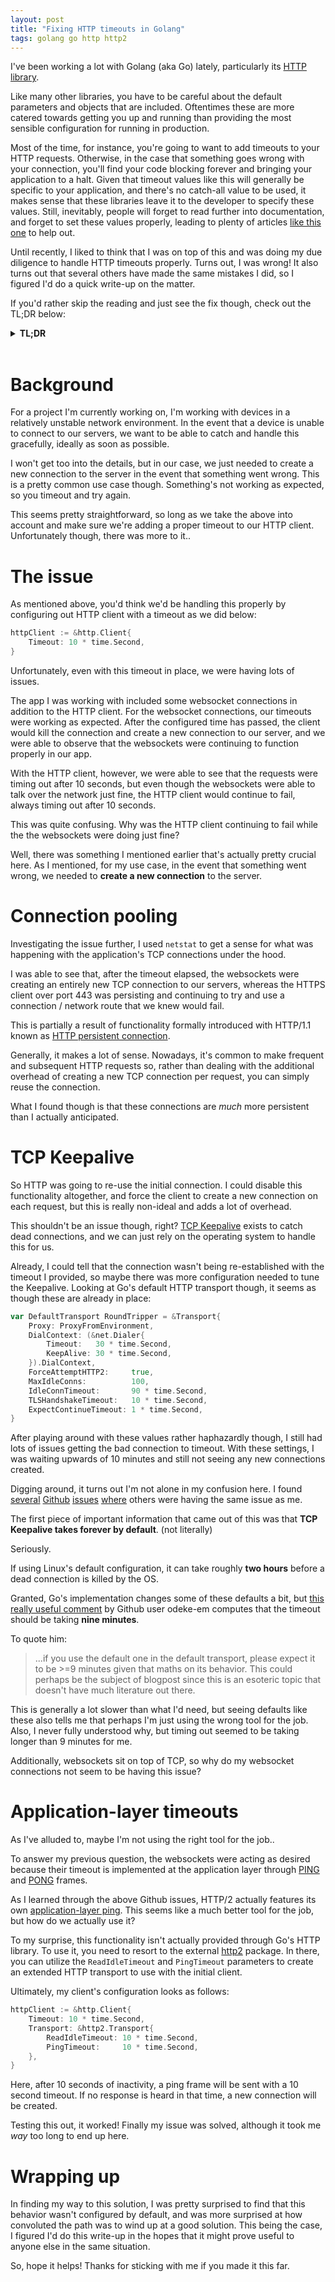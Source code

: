 ```yaml
---
layout: post
title: "Fixing HTTP timeouts in Golang"
tags: golang go http http2
---
```


I've been working a lot with Golang (aka Go) lately, particularly its [HTTP library](https://pkg.go.dev/net/http).

Like many other libraries, you have to be careful about the default parameters and objects that are included. Oftentimes 
these are more catered towards getting you up and running than providing the most sensible configuration for running
in production.

Most of the time, for instance, you're going to want to add timeouts to your HTTP requests. Otherwise, in the case that something
goes wrong with your connection, you'll find your code blocking forever and bringing your application to a halt. Given that timeout
values like this will generally be specific to your application, and there's no catch-all value to be used, it makes sense that
these libraries leave it to the developer to specify these values. Still, inevitably, people will forget to read further into
documentation, and forget to set these values properly, leading to plenty of articles [like this one](https://medium.com/@nate510/don-t-use-go-s-default-http-client-4804cb19f779) to help out.

Until recently, I liked to think that I was on top of this and was doing my due diligence to handle HTTP timeouts properly. Turns out, I was wrong! It also turns out that several others have made the same mistakes I did, so I figured I'd do a quick write-up on the matter.

If you'd rather skip the reading and just see the fix though, check out the TL;DR below:

<details>
<summary><b>TL;DR</b></summary>

<p>
Go's HTTP client doesn't utilize HTTP/2 PING timeouts by default.
<br>
<br>
In order to use it, use the transport from the external <code>http2</code> library as seen below:
</p>

<pre>
<code class="go">
httpClient := &http.Client{
    Timeout: 10 * time.Second,
    Transport: &http2.Transport{
        ReadIdleTimeout: 10 * time.Second,
        PingTimeout:     10 * time.Second,
    },
}
</code>
</pre>

</details>
<br>

# Background
For a project I'm currently working on, I'm working with devices in a relatively unstable network environment. In the event that
a device is unable to connect to our servers, we want to be able to catch and handle this gracefully, ideally as soon as possible.

I won't get too into the details, but in our case, we just needed to create a new connection to the server in the event that something went wrong. This is a pretty common use case though. Something's not working as expected, so you timeout and try again.

This seems pretty straightforward, so long as we take the above into account and make sure we're adding a proper timeout to our HTTP client. Unfortunately though, there was more to it..

# The issue
As mentioned above, you'd think we'd be handling this properly by configuring out HTTP client with a timeout as we did below:

```go
httpClient := &http.Client{
    Timeout: 10 * time.Second,
}
```

Unfortunately, even with this timeout in place, we were having lots of issues.

The app I was working with included some websocket connections in addition to the HTTP client. For the websocket connections, our 
timeouts were working as expected. After the configured time has passed, the client would kill the connection and create a new 
connection to our server, and we were able to observe that the websockets were continuing to function properly in our app.

With the HTTP client, however, we were able to see that the requests were timing out after 10 seconds, but even though the websockets
were able to talk over the network just fine, the HTTP client would continue to fail, always timing out after 10 seconds.

This was quite confusing. Why was the HTTP client continuing to fail while the the websockets were doing just fine?

Well, there was something I mentioned earlier that's actually pretty crucial here. As I mentioned, for my use case, in the event that 
something went wrong, we needed to **create a new connection** to the server.

# Connection pooling
Investigating the issue further, I used `netstat` to get a sense for what was happening with the application's TCP connections under
the hood.

I was able to see that, after the timeout elapsed, the websockets were creating an entirely new TCP connection to our servers, whereas
the HTTPS client over port 443 was persisting and continuing to try and use a connection / network route that we knew would fail.

This is partially a result of functionality formally introduced with HTTP/1.1 known as [HTTP persistent connection](https://en.wikipedia.org/wiki/HTTP_persistent_connection).

Generally, it makes a lot of sense. Nowadays, it's common to make frequent and subsequent HTTP requests so, rather than dealing with the additional overhead of creating a new TCP connection per request, you can simply reuse the connection.

What I found though is that these connections are *much* more persistent than I actually anticipated.

# TCP Keepalive
So HTTP was going to re-use the initial connection. I could disable this functionality altogether, and force the client to create
a new connection on each request, but this is really non-ideal and adds a lot of overhead.

This shouldn't be an issue though, right? [TCP Keepalive](https://tldp.org/HOWTO/TCP-Keepalive-HOWTO/overview.html) exists to catch dead connections, and we can just rely on the operating system to handle this for us.

Already, I could tell that the connection wasn't being re-established with the timeout I provided, so maybe there was more 
configuration needed to tune the Keepalive. Looking at Go's default HTTP transport though, it seems as though these are already in place:
```go
var DefaultTransport RoundTripper = &Transport{
	Proxy: ProxyFromEnvironment,
	DialContext: (&net.Dialer{
		Timeout:   30 * time.Second,
		KeepAlive: 30 * time.Second,
	}).DialContext,
	ForceAttemptHTTP2:     true,
	MaxIdleConns:          100,
	IdleConnTimeout:       90 * time.Second,
	TLSHandshakeTimeout:   10 * time.Second,
	ExpectContinueTimeout: 1 * time.Second,
}
```
After playing around with these values rather haphazardly though, I still had lots of issues getting the bad connection to timeout.
With these settings, I was waiting upwards of 10 minutes and still not seeing any new connections created. 

Digging around, it turns out I'm not alone in my confusion here. I found 
[several](https://github.com/golang/go/issues/40201)
[Github](https://github.com/golang/go/issues/33515)
[issues](https://github.com/golang/go/issues/28012)
[where](https://github.com/golang/go/issues/36026)
others were having the same issue as me.

The first piece of important information that came out of this was that **TCP Keepalive takes forever by default**. (not literally)

Seriously.

If using Linux's default configuration, it can take roughly **two hours** before a dead connection is killed by the OS.

Granted, Go's implementation changes some of these defaults a bit, but [this really useful comment](https://github.com/golang/go/issues/33515#issuecomment-520132069) by Github user odeke-em computes that the timeout should be taking **nine minutes**.

To quote him:
>...if you use the default one in the default transport, please expect it to be >=9 minutes given that maths on its behavior.
This could perhaps be the subject of blogpost since this is an esoteric topic that doesn't have much literature out there.

This is generally a lot slower than what I'd need, but seeing defaults like these also tells me that perhaps I'm just using the wrong tool for the job. Also, I never fully understood why, but timing out seemed to be taking longer than 9 minutes for me. 

Additionally, websockets sit on top of TCP, so why do my websocket connections not seem to be having this issue?

# Application-layer timeouts
As I've alluded to, maybe I'm not using the right tool for the job..

To answer my previous question, the websockets were acting as desired because their timeout is implemented at the application layer 
through [PING](https://datatracker.ietf.org/doc/html/rfc6455#section-5.5.2) and [PONG](https://datatracker.ietf.org/doc/html/rfc6455#section-5.5.3) frames.

As I learned through the above Github issues, HTTP/2 actually features its own [application-layer ping](https://datatracker.ietf.org/doc/html/rfc7540#section-6.7). This seems like a much better tool for the job, but how do we actually use it?

To my surprise, this functionality isn't actually provided through Go's HTTP library. To use it, you need to resort to the external
[http2](https://pkg.go.dev/golang.org/x/net/http2) package. In there, you can utilize the `ReadIdleTimeout` and `PingTimeout`
parameters to create an extended HTTP transport to use with the initial client.

Ultimately, my client's configuration looks as follows:
```go
httpClient := &http.Client{
    Timeout: 10 * time.Second,
    Transport: &http2.Transport{
        ReadIdleTimeout: 10 * time.Second,
        PingTimeout:     10 * time.Second,
    },
}
```
Here, after 10 seconds of inactivity, a ping frame will be sent with a 10 second timeout. If no response is heard in that time,
a new connection will be created.

Testing this out, it worked! Finally my issue was solved, although it took me *way* too long to end up here.

# Wrapping up
In finding my way to this solution, I was pretty surprised to find that this behavior wasn't configured by default, and was more 
surprised at how convoluted the path was to wind up at a good solution. This being the case, I figured I'd do this write-up in the 
hopes that it might prove useful to anyone else in the same situation.

So, hope it helps! Thanks for sticking with me if you made it this far.

